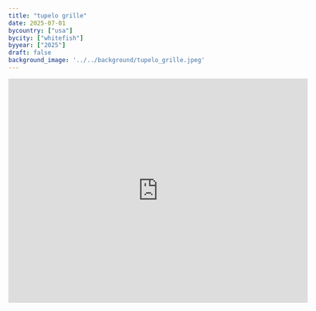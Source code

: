 ```yaml
---
title: "tupelo grille"
date: 2025-07-01
bycountry: ["usa"]
bycity: ["whitefish"]
byyear: ["2025"]
draft: false
background_image: '../../background/tupelo_grille.jpeg'
---
```


<iframe src="https://www.google.com/maps/embed?pb=!1m18!1m12!1m3!1d5296.648183492131!2d-114.34605330642091!3d48.41192200000001!2m3!1f0!2f0!3f0!3m2!1i1024!2i768!4f13.1!3m3!1m2!1s0x536669b3b44a9db3%3A0x8ed6a164d71d6f3c!2sTupelo%20Grille!5e0!3m2!1sen!2sus!4v1761455962601!5m2!1sen!2sus" width="600" height="450" style="border:0;" allowfullscreen="" loading="lazy" referrerpolicy="no-referrer-when-downgrade"></iframe>